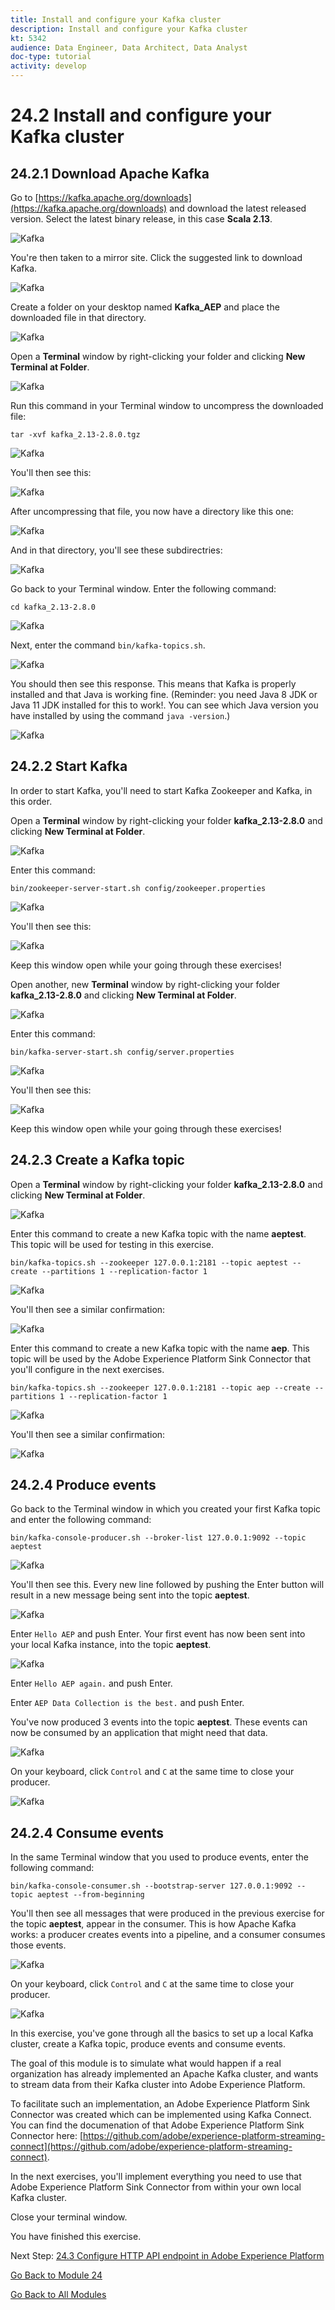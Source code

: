 ```yaml
---
title: Install and configure your Kafka cluster
description: Install and configure your Kafka cluster
kt: 5342
audience: Data Engineer, Data Architect, Data Analyst
doc-type: tutorial
activity: develop
---
```


# 24.2 Install and configure your Kafka cluster

## 24.2.1 Download Apache Kafka

Go to [https://kafka.apache.org/downloads](https://kafka.apache.org/downloads) and download the latest released version. Select the latest binary release, in this case **Scala 2.13**.

![Kafka](./images/kafka1.png)

You're then taken to a mirror site. Click the suggested link to download Kafka.

![Kafka](./images/kafka2.png)

Create a folder on your desktop named **Kafka_AEP** and place the downloaded file in that directory.

![Kafka](./images/kafka3.png)

Open a **Terminal** window by right-clicking your folder and clicking **New Terminal at Folder**.

![Kafka](./images/kafka4.png)

Run this command in your Terminal window to uncompress the downloaded file:

`tar -xvf kafka_2.13-2.8.0.tgz`

![Kafka](./images/kafka5.png)

You'll then see this:

![Kafka](./images/kafka6.png)

After uncompressing that file, you now have a directory like this one:

![Kafka](./images/kafka7.png)

And in that directory, you'll see these subdirectries:

![Kafka](./images/kafka8.png)

Go back to your Terminal window. Enter the following command:

`cd kafka_2.13-2.8.0`

![Kafka](./images/kafka9.png)

Next, enter the command `bin/kafka-topics.sh`. 

![Kafka](./images/kafka10a.png)

You should then see this response. This means that Kafka is properly installed and that Java is working fine. (Reminder: you need Java 8 JDK or Java 11 JDK installed for this to work!. You can see which Java version you have installed by using the command `java -version`.)

![Kafka](./images/kafka10.png)

## 24.2.2 Start Kafka

In order to start Kafka, you'll need to start Kafka Zookeeper and Kafka, in this order.

Open a **Terminal** window by right-clicking your folder **kafka_2.13-2.8.0** and clicking **New Terminal at Folder**.

![Kafka](./images/kafka11.png)

Enter this command:

`bin/zookeeper-server-start.sh config/zookeeper.properties`

![Kafka](./images/kafka12.png)

You'll then see this:

![Kafka](./images/kafka13.png)

Keep this window open while your going through these exercises!

Open another, new **Terminal** window by right-clicking your folder **kafka_2.13-2.8.0** and clicking **New Terminal at Folder**.

![Kafka](./images/kafka11.png)

Enter this command:

`bin/kafka-server-start.sh config/server.properties`

![Kafka](./images/kafka14.png)

You'll then see this:

![Kafka](./images/kafka15.png)

Keep this window open while your going through these exercises!

## 24.2.3 Create a Kafka topic

Open a **Terminal** window by right-clicking your folder **kafka_2.13-2.8.0** and clicking **New Terminal at Folder**.

![Kafka](./images/kafka11.png)

Enter this command to create a new Kafka topic with the name **aeptest**. This topic will be used for testing in this exercise.

`bin/kafka-topics.sh --zookeeper 127.0.0.1:2181 --topic aeptest --create --partitions 1 --replication-factor 1` 

![Kafka](./images/kafka16a.png)

You'll then see a similar confirmation:

![Kafka](./images/kafka17a.png)

Enter this command to create a new Kafka topic with the name **aep**. This topic will be used by the Adobe Experience Platform Sink Connector that you'll configure in the next exercises.

`bin/kafka-topics.sh --zookeeper 127.0.0.1:2181 --topic aep --create --partitions 1 --replication-factor 1` 

![Kafka](./images/kafka16.png)

You'll then see a similar confirmation:

![Kafka](./images/kafka17.png)

## 24.2.4 Produce events

Go back to the Terminal window in which you created your first Kafka topic and enter the following command:

`bin/kafka-console-producer.sh --broker-list 127.0.0.1:9092 --topic aeptest`

![Kafka](./images/kafka18.png)

You'll then see this. Every new line followed by pushing the Enter button will result in a new message being sent into the topic **aeptest**.

![Kafka](./images/kafka19.png)

Enter `Hello AEP` and push Enter. Your first event has now been sent into your local Kafka instance, into the topic **aeptest**.

![Kafka](./images/kafka20.png)

Enter `Hello AEP again.` and push Enter.

Enter `AEP Data Collection is the best.` and push Enter.

You've now produced 3 events into the topic **aeptest**. These events can now be consumed by an application that might need that data.

![Kafka](./images/kafka21.png)

On your keyboard, click `Control` and `C` at the same time to close your producer.

![Kafka](./images/kafka22.png)

## 24.2.4 Consume events

In the same Terminal window that you used to produce events, enter the following command:

`bin/kafka-console-consumer.sh --bootstrap-server 127.0.0.1:9092 --topic aeptest --from-beginning`

You'll then see all messages that were produced in the previous exercise for the topic **aeptest**, appear in the consumer. This is how Apache Kafka works: a producer creates events into a pipeline, and a consumer consumes those events.

![Kafka](./images/kafka23.png)

On your keyboard, click `Control` and `C` at the same time to close your producer.

![Kafka](./images/kafka24.png)

In this exercise, you've gone through all the basics to set up a local Kafka cluster, create a Kafka topic, produce events and consume events.

The goal of this module is to simulate what would happen if a real organization has already implemented an Apache Kafka cluster, and wants to stream data from their Kafka cluster into Adobe Experience Platform.

To facilitate such an implementation, an Adobe Experience Platform Sink Connector was created which can be implemented using Kafka Connect. You can find the documenation of that Adobe Experience Platform Sink Connector here: [https://github.com/adobe/experience-platform-streaming-connect](https://github.com/adobe/experience-platform-streaming-connect).

In the next exercises, you'll implement everything you need to use that Adobe Experience Platform Sink Connector from within your own local Kafka cluster.

Close your terminal window.

You have finished this exercise.

Next Step: [24.3 Configure HTTP API endpoint in Adobe Experience Platform](./ex3.md)

[Go Back to Module 24](./aep-apache-kafka.md)

[Go Back to All Modules](../../overview.md)